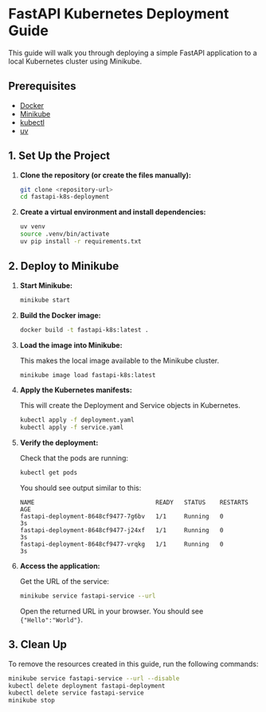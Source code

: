 # FastAPI Kubernetes Deployment Guide

This guide will walk you through deploying a simple FastAPI application to a local Kubernetes cluster using Minikube.

## Prerequisites

*   [Docker](https://docs.docker.com/get-docker/)
*   [Minikube](https://minikube.sigs.k8s.io/docs/start/)
*   [kubectl](https://kubernetes.io/docs/tasks/tools/install-kubectl/)
*   [uv](https://github.com/astral-sh/uv)

## 1. Set Up the Project

1.  **Clone the repository (or create the files manually):**

    ```bash
    git clone <repository-url>
    cd fastapi-k8s-deployment
    ```

2.  **Create a virtual environment and install dependencies:**

    ```bash
    uv venv
    source .venv/bin/activate
    uv pip install -r requirements.txt
    ```

## 2. Deploy to Minikube

1.  **Start Minikube:**

    ```bash
    minikube start
    ```

2.  **Build the Docker image:**

    ```bash
    docker build -t fastapi-k8s:latest .
    ```

3.  **Load the image into Minikube:**

    This makes the local image available to the Minikube cluster.

    ```bash
    minikube image load fastapi-k8s:latest
    ```

4.  **Apply the Kubernetes manifests:**

    This will create the Deployment and Service objects in Kubernetes.

    ```bash
    kubectl apply -f deployment.yaml
    kubectl apply -f service.yaml
    ```

5.  **Verify the deployment:**

    Check that the pods are running:

    ```bash
    kubectl get pods
    ```

    You should see output similar to this:

    ```
    NAME                                  READY   STATUS    RESTARTS   AGE
    fastapi-deployment-8648cf9477-7g6bv   1/1     Running   0          3s
    fastapi-deployment-8648cf9477-j24xf   1/1     Running   0          3s
    fastapi-deployment-8648cf9477-vrqkg   1/1     Running   0          3s
    ```

6.  **Access the application:**

    Get the URL of the service:

    ```bash
    minikube service fastapi-service --url
    ```

    Open the returned URL in your browser. You should see `{"Hello":"World"}`.

## 3. Clean Up

To remove the resources created in this guide, run the following commands:

```bash
minikube service fastapi-service --url --disable
kubectl delete deployment fastapi-deployment
kubectl delete service fastapi-service
minikube stop
```
<!-- Trigger workflow -->
